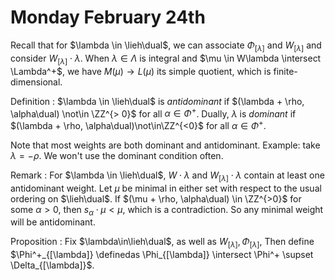 # Monday February 24th

Recall that for $\lambda \in \lieh\dual$, we can associate $\Phi_{[\lambda]}$ and $W_{[\lambda]}$ and consider $W_{[\lambda]} \cdot \lambda$.
When $\lambda \in \Lambda$ is integral and $\mu \in W\lambda \intersect \Lambda^+$, we have $M(\mu) \to L(\mu)$ its simple quotient, which is finite-dimensional.

Definition
:   $\lambda \in \lieh\dual$ is *antidominant* if $(\lambda + \rho, \alpha\dual) \not\in \ZZ^{> 0}$ for all $\alpha \in \Phi^+$.
    Dually, $\lambda$ is *dominant* if $(\lambda + \rho, \alpha\dual)\not\in\ZZ^{<0}$ for all $\alpha\in\Phi^+$.

Note that most weights are both dominant and antidominant.
Example: take $\lambda = -\rho$.
We won't use the dominant condition often.

Remark
:   For $\lambda \in \lieh\dual$, $W\cdot \lambda$ and $W_{[\lambda]}\cdot \lambda$ contain at least one antidominant weight.
    Let $\mu$ be minimal in either set with respect to the usual ordering on $\lieh\dual$.
    If $(\mu + \rho, \alpha\dual) \in \ZZ^{>0}$ for some $\alpha > 0$, then $s_\alpha \cdot \mu < \mu$, which is a contradiction.
    So any minimal weight will be antidominant.

Proposition
:   Fix $\lambda\in\lieh\dual$, as well as $W_{[\lambda]}, \Phi_{[\lambda]}$,
    Then define $\Phi^+_{[\lambda]} \definedas \Phi_{[\lambda]} \intersect \Phi^+ \supset \Delta_{[\lambda]}$.
